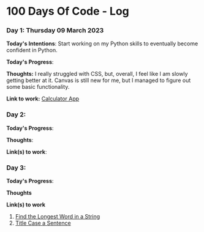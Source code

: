 # 100 Days Of Code - Log

### Day 1: Thursday 09 March 2023

**Today's Intentions**: Start working on my Python skills to eventually become confident in Python.

**Today's Progress**: 

**Thoughts:** I really struggled with CSS, but, overall, I feel like I am slowly getting better at it. Canvas is still new for me, but I managed to figure out some basic functionality.

**Link to work:** [Calculator App](http://www.example.com)

### Day 2: 

**Today's Progress**: 

**Thoughts**: 

**Link(s) to work**:

### Day 3: 

**Today's Progress**: 

**Thoughts**

**Link(s) to work**
1. [Find the Longest Word in a String](https://www.freecodecamp.com/challenges/find-the-longest-word-in-a-string)
2. [Title Case a Sentence](https://www.freecodecamp.com/challenges/title-case-a-sentence)
